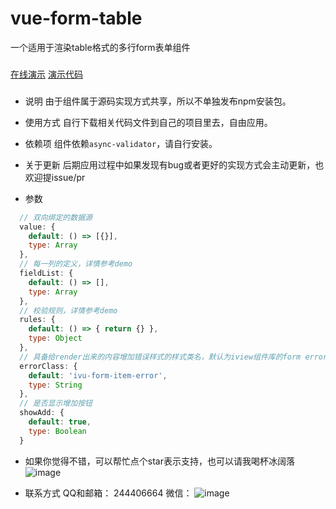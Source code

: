 # vue-form-table
一个适用于渲染table格式的多行form表单组件

###
[在线演示](https://flywor.github.io/vue-form-table/dist/index.html " 在线演示")
[演示代码](https://flywor.github.io/vue-form-table/src/app.vue " 演示代码")

###
* 说明
由于组件属于源码实现方式共享，所以不单独发布npm安装包。

* 使用方式
自行下载相关代码文件到自己的项目里去，自由应用。

* 依赖项
组件依赖`async-validator`，请自行安装。

* 关于更新
后期应用过程中如果发现有bug或者更好的实现方式会主动更新，也欢迎提issue/pr

* 参数
```javascript
  // 双向绑定的数据源
  value: {
    default: () => [{}],
    type: Array
  },
  // 每一列的定义，详情参考demo
  fieldList: {
    default: () => [],
    type: Array
  },
  // 校验规则，详情参考demo
  rules: {
    default: () => { return {} },
    type: Object
  },
  // 具备给render出来的内容增加错误样式的样式类名，默认为iview组件库的form error class
  errorClass: {
    default: 'ivu-form-item-error',
    type: String
  },
  // 是否显示增加按钮
  showAdd: {
    default: true,
    type: Boolean
  }
```

* 如果你觉得不错，可以帮忙点个star表示支持，也可以请我喝杯冰阔落
![image](https://flywor.github.io/vue-form-table/images/wechart_pay.png)

* 联系方式
QQ和邮箱： 244406664
微信：
![image](https://flywor.github.io/vue-form-table/images/wechart.png)